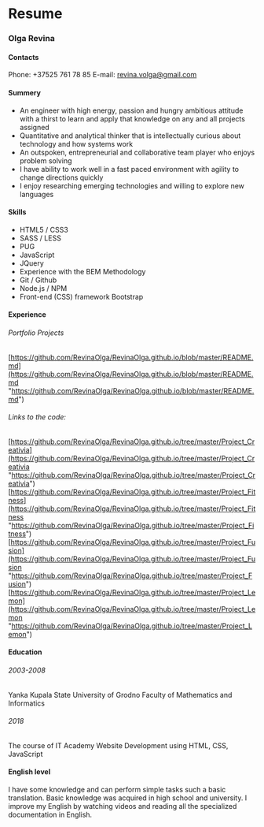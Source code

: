 # Resume
### Olga Revina

#### Contacts
Phone: +37525 761 78 85
E-mail:  revina.volga@gmail.com

#### Summery
- An engineer with high energy, passion and hungry ambitious attitude with a thirst to learn and apply that knowledge on any and all projects assigned
- Quantitative and analytical thinker that is intellectually curious about technology and how systems work
- An outspoken, entrepreneurial and collaborative team player who enjoys problem solving
- I have ability to work well in a fast paced environment with agility to change directions quickly
- I enjoy researching emerging technologies and willing to explore new languages

#### Skills
- HTML5 / CSS3
- SASS / LESS
-  PUG
- JavaScript
- JQuery
- Experience with the BEM Methodology
- Git / Github
- Node.js / NPM
- Front-end (CSS) framework Bootstrap

#### Experience
###### Portfolio Projects
[https://github.com/RevinaOlga/RevinaOlga.github.io/blob/master/README.md](https://github.com/RevinaOlga/RevinaOlga.github.io/blob/master/README.md "https://github.com/RevinaOlga/RevinaOlga.github.io/blob/master/README.md")

###### Links to the code:
[https://github.com/RevinaOlga/RevinaOlga.github.io/tree/master/Project_Creativia](https://github.com/RevinaOlga/RevinaOlga.github.io/tree/master/Project_Creativia "https://github.com/RevinaOlga/RevinaOlga.github.io/tree/master/Project_Creativia")
[https://github.com/RevinaOlga/RevinaOlga.github.io/tree/master/Project_Fitness](https://github.com/RevinaOlga/RevinaOlga.github.io/tree/master/Project_Fitness "https://github.com/RevinaOlga/RevinaOlga.github.io/tree/master/Project_Fitness")
[https://github.com/RevinaOlga/RevinaOlga.github.io/tree/master/Project_Fusion](https://github.com/RevinaOlga/RevinaOlga.github.io/tree/master/Project_Fusion "https://github.com/RevinaOlga/RevinaOlga.github.io/tree/master/Project_Fusion")
[https://github.com/RevinaOlga/RevinaOlga.github.io/tree/master/Project_Lemon](https://github.com/RevinaOlga/RevinaOlga.github.io/tree/master/Project_Lemon "https://github.com/RevinaOlga/RevinaOlga.github.io/tree/master/Project_Lemon")

#### Education
###### 2003-2008
Yanka Kupala State University of Grodno
Faculty of Mathematics and Informatics
###### 2018
The course of IT Academy
Website Development using HTML, CSS, JavaScript

#### English level
I have some knowledge and can perform simple tasks such a basic translation.
Basic knowledge was acquired in high school and university. I improve my English by watching videos and reading all the specialized documentation in English.


